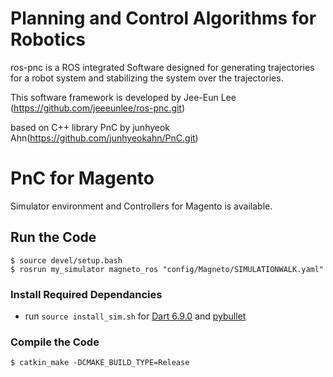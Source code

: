 # Planning and Control Algorithms for Robotics
ros-pnc is a ROS integrated Software designed for generating trajectories for a robot system
and stabilizing the system over the trajectories.

This software framework is developed by Jee-Eun Lee (https://github.com/jeeeunlee/ros-pnc.git)

based on C++ library PnC by junhyeok Ahn(https://github.com/junhyeokahn/PnC.git)

# PnC for Magento
Simulator environment and Controllers for Magento is available. 

## Run the Code
```
$ source devel/setup.bash
$ rosrun my_simulator magneto_ros "config/Magneto/SIMULATIONWALK.yaml"
```

### Install Required Dependancies
- run ```source install_sim.sh``` for [Dart 6.9.0](https://dartsim.github.io/install_dart_on_mac.html) and [pybullet](https://pybullet.org/wordpress/)

### Compile the Code
```
$ catkin_make -DCMAKE_BUILD_TYPE=Release
```
